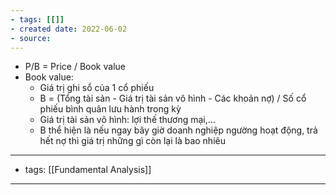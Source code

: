 ```yaml
---
- tags: [[]]
- created date: 2022-06-02
- source: 
---
```


-   P/B = Price / Book value
-   Book value:
    -   Giá trị ghi sổ của 1 cổ phiếu
    -   B = (Tổng tài sản - Giá trị tài sản vô hình - Các khoản nợ) / Số cổ phiếu bình quân lưu hành trong kỳ
    -   Giá trị tài sản vô hình: lợi thế thương mại,...
    -   B thể hiện là nếu ngay bây giờ doanh nghiệp ngường hoạt động, trả hết nợ thì giá trị những gì còn lại là bao nhiêu

---
- tags: [[Fundamental Analysis]]
---